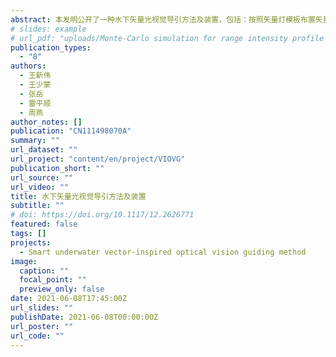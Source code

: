 ```yaml
---
abstract: 本发明公开了一种水下矢量光视觉导引方法及装置，包括：按照矢量灯模板布置矢量灯在回收罩上的安装方式；开启矢量灯，由水下摄像机获取矢量灯模态图；水下摄像机的图像处理模块对该矢量灯模态图进行骨骼化处理并提取翼灯，得到翼灯特征点，实现矢量光视觉导引；水下摄像机的图像处理模块根据该翼灯特征点获取待回收物体相对于坞站坐标系的三维空间坐标和姿态信息，并将其输出给待回收物体的控制系统；待回收物体根据相关信息修正航行参数，直至进入坞站回收装置；其中，矢量灯模板与矢量灯模态图互相对应。本发明提供该水下矢量光视觉导引方法及装置，适应性好，灵活性强，可在小尺寸坞站上实现大尺寸坞站布放标志灯的效果，实现特征点的准确提取。
# slides: example
# url_pdf: "uploads/Monte-Carlo simulation for range intensity profile of underwater range gated imaging.pdf"
publication_types:
  - "8"
authors:
  - 王新伟
  - 王少蒙
  - 张岳
  - 雷平顺
  - 周燕
author_notes: []
publication: "CN111498070A"
summary: ""
url_dataset: ""
url_project: "content/en/project/VIOVG"
publication_short: ""
url_source: ""
url_video: ""
title: 水下矢量光视觉导引方法及装置
subtitle: ""
# doi: https://doi.org/10.1117/12.2626771
featured: false
tags: []
projects:
  - Smart underwater vector-inspired optical vision guiding method
image:
  caption: ""
  focal_point: ""
  preview_only: false
date: 2021-06-08T17:45:00Z
url_slides: ""
publishDate: 2021-06-08T00:00:00Z
url_poster: ""
url_code: ""
---
```

